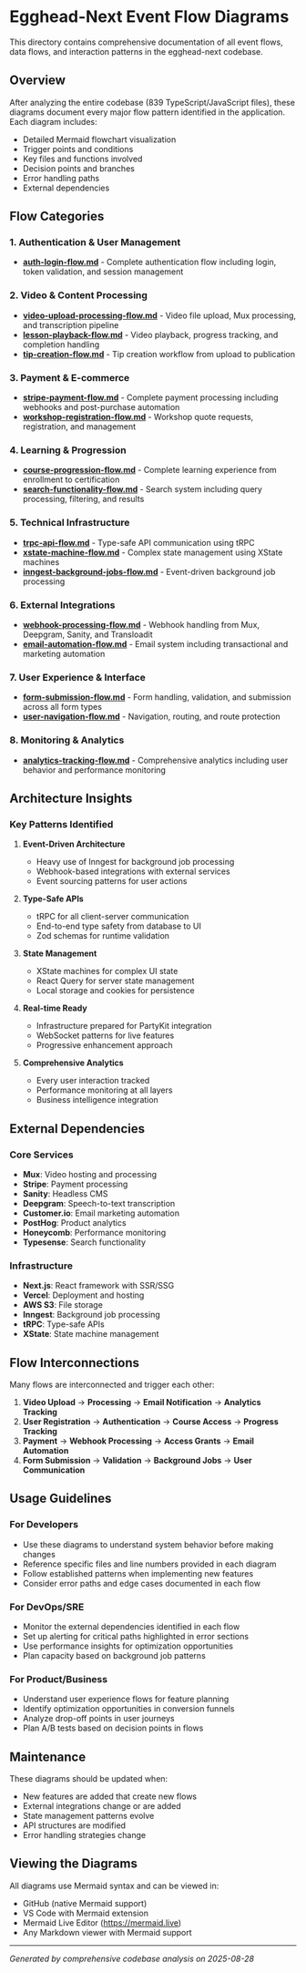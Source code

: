 # Egghead-Next Event Flow Diagrams

This directory contains comprehensive documentation of all event flows, data flows, and interaction patterns in the egghead-next codebase.

## Overview

After analyzing the entire codebase (839 TypeScript/JavaScript files), these diagrams document every major flow pattern identified in the application. Each diagram includes:

- Detailed Mermaid flowchart visualization
- Trigger points and conditions
- Key files and functions involved
- Decision points and branches
- Error handling paths
- External dependencies

## Flow Categories

### 1. Authentication & User Management

- **[auth-login-flow.md](./auth-login-flow.md)** - Complete authentication flow including login, token validation, and session management

### 2. Video & Content Processing

- **[video-upload-processing-flow.md](./video-upload-processing-flow.md)** - Video file upload, Mux processing, and transcription pipeline
- **[lesson-playback-flow.md](./lesson-playback-flow.md)** - Video playback, progress tracking, and completion handling
- **[tip-creation-flow.md](./tip-creation-flow.md)** - Tip creation workflow from upload to publication

### 3. Payment & E-commerce

- **[stripe-payment-flow.md](./stripe-payment-flow.md)** - Complete payment processing including webhooks and post-purchase automation
- **[workshop-registration-flow.md](./workshop-registration-flow.md)** - Workshop quote requests, registration, and management

### 4. Learning & Progression

- **[course-progression-flow.md](./course-progression-flow.md)** - Complete learning experience from enrollment to certification
- **[search-functionality-flow.md](./search-functionality-flow.md)** - Search system including query processing, filtering, and results

### 5. Technical Infrastructure

- **[trpc-api-flow.md](./trpc-api-flow.md)** - Type-safe API communication using tRPC
- **[xstate-machine-flow.md](./xstate-machine-flow.md)** - Complex state management using XState machines
- **[inngest-background-jobs-flow.md](./inngest-background-jobs-flow.md)** - Event-driven background job processing

### 6. External Integrations

- **[webhook-processing-flow.md](./webhook-processing-flow.md)** - Webhook handling from Mux, Deepgram, Sanity, and Transloadit
- **[email-automation-flow.md](./email-automation-flow.md)** - Email system including transactional and marketing automation

### 7. User Experience & Interface

- **[form-submission-flow.md](./form-submission-flow.md)** - Form handling, validation, and submission across all form types
- **[user-navigation-flow.md](./user-navigation-flow.md)** - Navigation, routing, and route protection

### 8. Monitoring & Analytics

- **[analytics-tracking-flow.md](./analytics-tracking-flow.md)** - Comprehensive analytics including user behavior and performance monitoring

## Architecture Insights

### Key Patterns Identified

1. **Event-Driven Architecture**

   - Heavy use of Inngest for background job processing
   - Webhook-based integrations with external services
   - Event sourcing patterns for user actions

2. **Type-Safe APIs**

   - tRPC for all client-server communication
   - End-to-end type safety from database to UI
   - Zod schemas for runtime validation

3. **State Management**

   - XState machines for complex UI state
   - React Query for server state management
   - Local storage and cookies for persistence

4. **Real-time Ready**

   - Infrastructure prepared for PartyKit integration
   - WebSocket patterns for live features
   - Progressive enhancement approach

5. **Comprehensive Analytics**
   - Every user interaction tracked
   - Performance monitoring at all layers
   - Business intelligence integration

## External Dependencies

### Core Services

- **Mux**: Video hosting and processing
- **Stripe**: Payment processing
- **Sanity**: Headless CMS
- **Deepgram**: Speech-to-text transcription
- **Customer.io**: Email marketing automation
- **PostHog**: Product analytics
- **Honeycomb**: Performance monitoring
- **Typesense**: Search functionality

### Infrastructure

- **Next.js**: React framework with SSR/SSG
- **Vercel**: Deployment and hosting
- **AWS S3**: File storage
- **Inngest**: Background job processing
- **tRPC**: Type-safe APIs
- **XState**: State machine management

## Flow Interconnections

Many flows are interconnected and trigger each other:

1. **Video Upload** → **Processing** → **Email Notification** → **Analytics Tracking**
2. **User Registration** → **Authentication** → **Course Access** → **Progress Tracking**
3. **Payment** → **Webhook Processing** → **Access Grants** → **Email Automation**
4. **Form Submission** → **Validation** → **Background Jobs** → **User Communication**

## Usage Guidelines

### For Developers

- Use these diagrams to understand system behavior before making changes
- Reference specific files and line numbers provided in each diagram
- Follow established patterns when implementing new features
- Consider error paths and edge cases documented in each flow

### For DevOps/SRE

- Monitor the external dependencies identified in each flow
- Set up alerting for critical paths highlighted in error sections
- Use performance insights for optimization opportunities
- Plan capacity based on background job patterns

### For Product/Business

- Understand user experience flows for feature planning
- Identify optimization opportunities in conversion funnels
- Analyze drop-off points in user journeys
- Plan A/B tests based on decision points in flows

## Maintenance

These diagrams should be updated when:

- New features are added that create new flows
- External integrations change or are added
- State management patterns evolve
- API structures are modified
- Error handling strategies change

## Viewing the Diagrams

All diagrams use Mermaid syntax and can be viewed in:

- GitHub (native Mermaid support)
- VS Code with Mermaid extension
- Mermaid Live Editor (https://mermaid.live)
- Any Markdown viewer with Mermaid support

---

_Generated by comprehensive codebase analysis on 2025-08-28_
